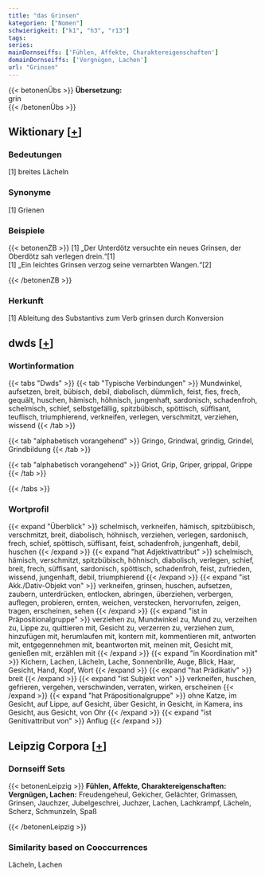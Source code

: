 ```yaml
---
title: "das Grinsen"
kategorien: ["Nomen"]
schwierigkeit: ["k1", "h3", "r13"]
tags:
series:
mainDornseiffs: ['Fühlen, Affekte, Charaktereigenschaften']
domainDornseiffs: ['Vergnügen, Lachen']
url: "Grinsen"
---
```


{{< betonenÜbs >}}
**Übersetzung:**  
grin  
{{< /betonenÜbs >}}

## Wiktionary [[+](https://de.wiktionary.org/wiki/Grinsen)]

### Bedeutungen
[1] breites Lächeln  

### Synonyme
[1] Grienen  

### Beispiele
{{< betonenZB >}}
[1] „Der Unterdötz versuchte ein neues Grinsen, der Oberdötz sah verlegen drein.“[1]  
[1] „Ein leichtes Grinsen verzog seine vernarbten Wangen.“[2]  

{{< /betonenZB >}}
### Herkunft
[1] Ableitung des Substantivs zum Verb grinsen durch Konversion  



## dwds [[+](https://www.dwds.de/wb/Grinsen)]

### Wortinformation
{{< tabs "Dwds" >}}
{{< tab "Typische Verbindungen" >}}
Mundwinkel, aufsetzen, breit, bübisch, debil, diabolisch, dümmlich, feist, fies, frech, gequält, huschen, hämisch, höhnisch, jungenhaft, sardonisch, schadenfroh, schelmisch, schief, selbstgefällig, spitzbübisch, spöttisch, süffisant, teuflisch, triumphierend, verkneifen, verlegen, verschmitzt, verziehen, wissend
{{< /tab >}}

{{< tab "alphabetisch vorangehend" >}}
Gringo, Grindwal, grindig, Grindel, Grindbildung
{{< /tab >}}

{{< tab "alphabetisch vorangehend" >}}
Griot, Grip, Griper, grippal, Grippe
{{< /tab >}}

{{< /tabs >}}

### Wortprofil
{{< expand "Überblick" >}} schelmisch, verkneifen, hämisch, spitzbübisch, verschmitzt, breit, diabolisch, höhnisch, verziehen, verlegen, sardonisch, frech, schief, spöttisch, süffisant, feist, schadenfroh, jungenhaft, debil, huschen {{< /expand >}}
{{< expand "hat Adjektivattribut" >}} schelmisch, hämisch, verschmitzt, spitzbübisch, höhnisch, diabolisch, verlegen, schief, breit, frech, süffisant, sardonisch, spöttisch, schadenfroh, feist, zufrieden, wissend, jungenhaft, debil, triumphierend {{< /expand >}}
{{< expand "ist Akk./Dativ-Objekt von" >}} verkneifen, grinsen, huschen, aufsetzen, zaubern, unterdrücken, entlocken, abringen, überziehen, verbergen, auflegen, probieren, ernten, weichen, verstecken, hervorrufen, zeigen, tragen, erscheinen, sehen {{< /expand >}}
{{< expand "ist in Präpositionalgruppe" >}} verziehen zu, Mundwinkel zu, Mund zu, verzeihen zu, Lippe zu, quittieren mit, Gesicht zu, verzerren zu, verziehen zum, hinzufügen mit, herumlaufen mit, kontern mit, kommentieren mit, antworten mit, entgegennehmen mit, beantworten mit, meinen mit, Gesicht mit, genießen mit, erzählen mit {{< /expand >}}
{{< expand "in Koordination mit" >}} Kichern, Lachen, Lächeln, Lache, Sonnenbrille, Auge, Blick, Haar, Gesicht, Hand, Kopf, Wort {{< /expand >}}
{{< expand "hat Prädikativ" >}} breit {{< /expand >}}
{{< expand "ist Subjekt von" >}} verkneifen, huschen, gefrieren, vergehen, verschwinden, verraten, wirken, erscheinen {{< /expand >}}
{{< expand "hat Präpositionalgruppe" >}} ohne Katze, im Gesicht, auf Lippe, auf Gesicht, über Gesicht, in Gesicht, in Kamera, ins Gesicht, aus Gesicht, von Ohr {{< /expand >}}
{{< expand "ist Genitivattribut von" >}} Anflug {{< /expand >}}

## Leipzig Corpora [[+](https://corpora.uni-leipzig.de/en/res?word=Grinsen&corpusId=deu_newscrawl-public_2018)]

### Dornseiff Sets
{{< betonenLeipzig >}}
**Fühlen, Affekte, Charaktereigenschaften:**  
**Vergnügen, Lachen:** Freudengeheul, Gekicher, Gelächter, Grimassen, Grinsen, Jauchzer, Jubelgeschrei, Juchzer, Lachen, Lachkrampf, Lächeln, Scherz, Schmunzeln, Spaß  

{{< /betonenLeipzig >}}

### Similarity based on Cooccurrences
Lächeln, Lachen

